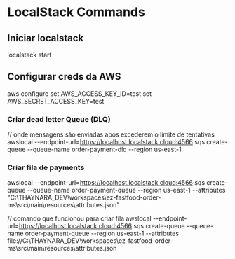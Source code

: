 # LocalStack Commands

## Iniciar localstack 
localstack start

## Configurar creds da AWS
aws configure
set AWS_ACCESS_KEY_ID=test
set AWS_SECRET_ACCESS_KEY=test

### Criar dead letter Queue (DLQ)
// onde mensagens são enviadas após excederem o limite de tentativas
awslocal --endpoint-url=https://localhost.localstack.cloud:4566 sqs create-queue --queue-name order-payment-dlq --region us-east-1

### Criar fila de payments
awslocal --endpoint-url=https://localhost.localstack.cloud:4566 sqs create-queue --queue-name order-payment-queue --region us-east-1 --attributes "C:\THAYNARA_DEV\workspaces\ez-fastfood-order-ms\src\main\resources\attributes.json"

// comando que funcionou para criar fila
awslocal --endpoint-url=https://localhost.localstack.cloud:4566 sqs create-queue --queue-name order-payment-queue --region us-east-1 --attributes file://C:\THAYNARA_DEV\workspaces\ez-fastfood-order-ms\src\main\resources\attributes.json
